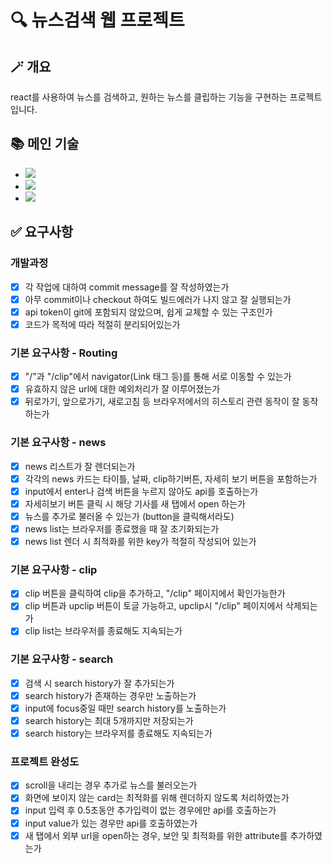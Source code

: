# 🔍 뉴스검색 웹 프로젝트

## 🪄 개요

react를 사용하여 뉴스를 검색하고, 원하는 뉴스를 클립하는 기능을 구현하는 프로젝트입니다.

## 📚 메인 기술

- <img src="https://img.shields.io/badge/html5-E34F26?style=for-the-badge&logo=html5&logoColor=white">
- <img src="https://img.shields.io/badge/javascript-F7DF1E?style=for-the-badge&logo=javascript&logoColor=black">
- <img src="https://img.shields.io/badge/react-61DAFB?style=for-the-badge&logo=react&logoColor=black">

## ✅ 요구사항

### 개발과정

- [x] 각 작업에 대하여 commit message를 잘 작성하였는가
- [x] 아무 commit이나 checkout 하여도 빌드에러가 나지 않고 잘 실행되는가
- [x] api token이 git에 포함되지 않았으며, 쉽게 교체할 수 있는 구조인가
- [x] 코드가 목적에 따라 적절히 분리되어있는가

### 기본 요구사항 - Routing

- [x] "/"과 "/clip"에서 navigator(Link 태그 등)를 통해 서로 이동할 수 있는가
- [x] 유효하지 않은 url에 대한 예외처리가 잘 이루어졌는가
- [x] 뒤로가기, 앞으로가기, 새로고침 등 브라우저에서의 히스토리 관련 동작이 잘 동작하는가

### 기본 요구사항 - news

- [x] news 리스트가 잘 렌더되는가
- [x] 각각의 news 카드는 타이틀, 날짜, clip하기버튼, 자세히 보기 버튼을 포함하는가
- [x] input에서 enter나 검색 버튼을 누르지 않아도 api를 호출하는가
- [x] 자세히보기 버튼 클릭 시 해당 기사를 새 탭에서 open 하는가
- [x] 뉴스를 추가로 불러올 수 있는가 (button을 클릭해서라도)
- [x] news list는 브라우저를 종료했을 때 잘 초기화되는가
- [x] news list 렌더 시 최적화를 위한 key가 적절히 작성되어 있는가

### 기본 요구사항 - clip

- [x] clip 버튼을 클릭하여 clip을 추가하고, "/clip" 페이지에서 확인가능한가
- [x] clip 버튼과 upclip 버튼이 토글 가능하고, upclip시 "/clip" 페이지에서 삭제되는가
- [x] clip list는 브라우저를 종료해도 지속되는가

### 기본 요구사항 - search

- [x] 검색 시 search history가 잘 추가되는가
- [x] search history가 존재하는 경우만 노출하는가
- [x] input에 focus중일 때만 search history를 노출하는가
- [x] search history는 최대 5개까지만 저장되는가
- [x] search history는 브라우저를 종료해도 지속되는가

### 프로젝트 완성도

- [x] scroll을 내리는 경우 추가로 뉴스를 불러오는가
- [x] 화면에 보이지 않는 card는 최적화를 위해 렌더하지 않도록 처리하였는가
- [x] input 입력 후 0.5초동안 추가입력이 없는 경우에만 api를 호출하는가
- [x] input value가 있는 경우만 api를 호출하였는가
- [x] 새 탭에서 외부 url을 open하는 경우, 보안 및 최적화를 위한 attribute를 추가하였는가
